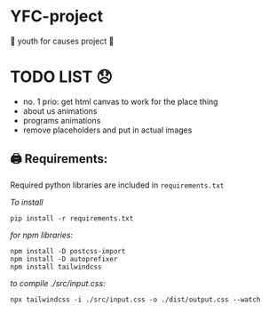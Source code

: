 # YFC-project
👋 youth for causes project 👋

# TODO LIST 😞
* no. 1 prio: get html canvas to work for the place thing
* about us animations
* programs animations
* remove placeholders and put in actual images

## 🖨️ Requirements:
Required python libraries are included in `requirements.txt`

*To install*
```
pip install -r requirements.txt
```

*for npm libraries:*
```
npm install -D postcss-import
npm install -D autoprefixer
npm install tailwindcss
```

*to compile ./src/input.css:*
```
npx tailwindcss -i ./src/input.css -o ./dist/output.css --watch
```